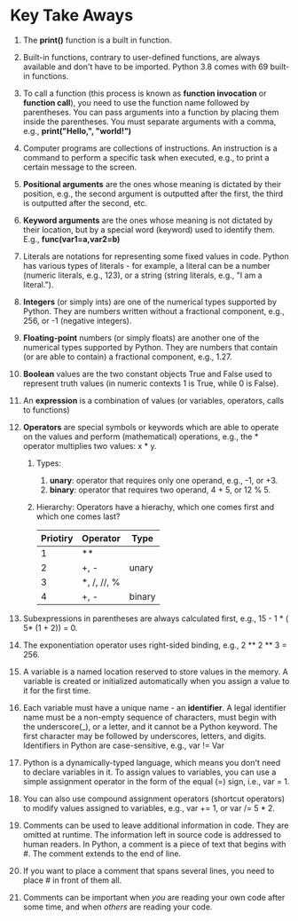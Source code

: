 # Key Take Aways

1. The **print()** function is a built in function.
2. Built-in functions, contrary to user-defined functions, are always available and don't have to be imported. Python 3.8 comes with 69 built-in functions.
3. To call a function (this process is known as **function invocation** or **function call**), you need to use the function name followed by parentheses. You can pass arguments into a function by placing them inside the parentheses. You must separate arguments with a comma, e.g., **print("Hello,", "world!")**
4. Computer programs are collections of instructions. An instruction is a command to perform a specific task when executed, e.g., to print a certain message to the screen.
5. **Positional arguments** are the ones whose meaning is dictated by their position, e.g., the second argument is outputted after the first, the third is outputted after the second, etc.
6. **Keyword arguments** are the ones whose meaning is not dictated by their location, but by a special word (keyword) used to identify them. E.g., **func(var1=a,var2=b)**
7. Literals are notations for representing some fixed values in code. Python has various types of literals - for example, a literal can be a number (numeric literals, e.g., 123), or a string (string literals, e.g., "I am a literal.").
8. **Integers** (or simply ints) are one of the numerical types supported by Python. They are numbers written without a fractional component, e.g., 256, or -1 (negative integers).
9. **Floating-point** numbers (or simply floats) are another one of the numerical types supported by Python. They are numbers that contain (or are able to contain) a fractional component, e.g., 1.27.
10. **Boolean** values are the two constant objects True and False used to represent truth values (in numeric contexts 1 is True, while 0 is False).
11. An **expression** is a combination of values (or variables, operators, calls to functions)
12. **Operators** are special symbols or keywords which are able to operate on the values and perform (mathematical) operations, e.g., the \* operator multiplies two values: x \* y.
    1. Types:
        1. **unary**: operator that requires only one operand, e.g., -1, or +3.
        2. **binary**: operator that requires two operand, 4 + 5, or 12 % 5.
    2. Hierarchy:
        Operators have a hierachy, which one comes first and which one comes last?

        |Priotiry|Operator|Type|
        | ------------- | ------------- |---|
        |1| **||
        |2|+, -|unary|
        |3|*, /, //, %||
        |4|+, -|binary|

13. Subexpressions in parentheses are always calculated first, e.g., 15 - 1 \* ( 5\* (1 + 2)) = 0.

14. The exponentiation operator uses right-sided binding, e.g., 2 \*\* 2 \*\* 3 = 256.

15. A variable is a named location reserved to store values in the memory. A variable is created or initialized automatically when you assign a value to it for the first time.

16. Each variable must have a unique name - an **identifier**. A legal identifier name must be a non-empty sequence of characters, must begin with the underscore(_), or a letter, and it cannot be a Python keyword. The first character may be followed by underscores, letters, and digits. Identifiers in Python are case-sensitive, e.g., var != Var

17. Python is a dynamically-typed language, which means you don't need to declare variables in it. To assign values to variables, you can use a simple assignment operator in the form of the equal (=) sign, i.e., var = 1.

18. You can also use compound assignment operators (shortcut operators) to modify values assigned to variables, e.g., var += 1, or var /= 5 * 2.

19. Comments can be used to leave additional information in code. They are omitted at runtime. The information left in source code is addressed to human readers. In Python, a comment is a piece of text that begins with #. The comment extends to the end of line.

20. If you want to place a comment that spans several lines, you need to place # in front of them all.

21. Comments can be important when *you* are reading your own code after some time, and when *others* are reading your code.
